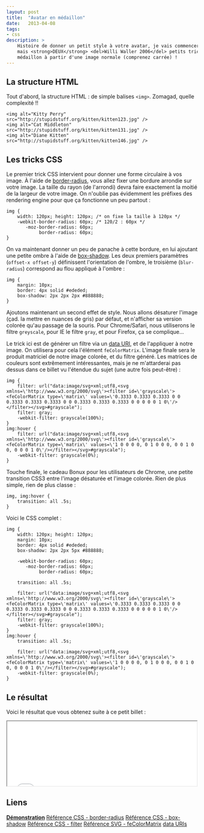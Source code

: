 ```yaml
---
layout: post
title:  "Avatar en médaillon"
date:   2013-04-08
tags:
- css
description: >
    Histoire de donner un petit style à votre avatar, je vais commencer avec pas un,
    mais <strong>DEUX</strong> <del>Willi Waller 2006</del> petits tricks CSS pour générer un
    médaillon à partir d'une image normale (comprenez carrée) !
---
```


## La structure HTML

Tout d'abord, la structure HTML : de simple balises `<img>`. Zomagad, quelle complexité !!

    <img alt="Kitty Perry" src="http://stupidstuff.org/kitten/kitten123.jpg" />
    <img alt="Cat Middleton" src="http://stupidstuff.org/kitten/kitten131.jpg" />
    <img alt="Diane Kitten" src="http://stupidstuff.org/kitten/kitten146.jpg" />

## Les tricks CSS

Le premier trick CSS intervient pour donner une forme circulaire à vos image. À l'aide de [border-radius](https://developer.mozilla.org/fr/docs/CSS/border-radius), vous allez fixer une bordure arrondie sur votre image. La taille du rayon (de l'arrondi) devra faire exactement la moitié de la largeur de votre image. On n'oublie pas évidemment les préfixes des rendering engine pour que ça fonctionne un peu partout :

    img {
        width: 120px; height: 120px; /* on fixe la taille à 120px */
        -webkit-border-radius: 60px; /* 120/2 : 60px */
           -moz-border-radius: 60px;
                border-radius: 60px;
    }

On va maintenant donner un peu de panache à cette bordure, en lui ajoutant une petite ombre à l'aide de [box-shadow](https://developer.mozilla.org/fr/docs/CSS/box-shadow). Les deux premiers paramètres (`offset-x offset-y`) définissent l'orientation de l'ombre, le troisième (`blur-radius`) correspond au flou appliqué à l'ombre :

    img {
        margin: 10px;
        border: 4px solid #ededed;
        box-shadow: 2px 2px 2px #888888;
    }

Ajoutons maintenant un second effet de style. Nous allons désaturer l'image (çad. la mettre en nuances de gris) par défaut, et n'afficher sa version colorée qu'au passage de la souris. Pour Chrome/Safari, nous utiliserons le filtre `greyscale`, pour IE le filtre `gray`, et pour Firefox, ça se complique...

Le trick ici est de générer un filtre via un [data URI](https://developer.mozilla.org/en-US/docs/data_URIs), et de l'appliquer à notre image. On utilisera pour cela l'élément `feColorMatrix`. L'image finale sera le produit matriciel de notre image colorée, et du filtre généré. Les matrices de couleurs sont extrêmement intéressantes, mais je ne m'attarderai pas dessus dans ce billet vu l'étendue du sujet (une autre fois peut-être) :

    img {
        filter: url("data:image/svg+xml;utf8,<svg xmlns=\'http://www.w3.org/2000/svg\'><filter id=\'grayscale\'><feColorMatrix type=\'matrix\' values=\'0.3333 0.3333 0.3333 0 0 0.3333 0.3333 0.3333 0 0 0.3333 0.3333 0.3333 0 0 0 0 0 1 0\'/></filter></svg>#grayscale");
        filter: gray;
        -webkit-filter: grayscale(100%);
    }
    img:hover {
        filter: url("data:image/svg+xml;utf8,<svg xmlns=\'http://www.w3.org/2000/svg\'><filter id=\'grayscale\'><feColorMatrix type=\'matrix\' values=\'1 0 0 0 0, 0 1 0 0 0, 0 0 1 0 0, 0 0 0 1 0\'/></filter></svg>#grayscale");
        -webkit-filter: grayscale(0%);
    }

Touche finale, le cadeau Bonux pour les utilisateurs de Chrome, une petite transition CSS3 entre l'image désaturée et l'image colorée. Rien de plus simple, rien de plus classe :

    img, img:hover {
        transition: all .5s;
    }

Voici le CSS complet :

    img {
        width: 120px; height: 120px;
        margin: 10px;
        border: 4px solid #ededed;
        box-shadow: 2px 2px 5px #888888;

        -webkit-border-radius: 60px;
           -moz-border-radius: 60px;
                border-radius: 60px;

        transition: all .5s;

        filter: url("data:image/svg+xml;utf8,<svg xmlns=\'http://www.w3.org/2000/svg\'><filter id=\'grayscale\'><feColorMatrix type=\'matrix\' values=\'0.3333 0.3333 0.3333 0 0 0.3333 0.3333 0.3333 0 0 0.3333 0.3333 0.3333 0 0 0 0 0 1 0\'/></filter></svg>#grayscale");
        filter: gray;
        -webkit-filter: grayscale(100%);
    }
    img:hover {
        transition: all .5s;

        filter: url("data:image/svg+xml;utf8,<svg xmlns=\'http://www.w3.org/2000/svg\'><filter id=\'grayscale\'><feColorMatrix type=\'matrix\' values=\'1 0 0 0 0, 0 1 0 0 0, 0 0 1 0 0, 0 0 0 1 0\'/></filter></svg>#grayscale");
        -webkit-filter: grayscale(0%);
    }

## Le résultat

Voici le résultat que vous obtenez suite à ce petit billet :

<center><iframe src="{{ site.url }}/demos/demos/avatar-en-medaillon/index.html" width="500" height="170"></iframe></center>


## Liens
[**Démonstration**](http://blog.smarchal.com/demos/avatar-en-medaillon/index.html)
[Référence CSS - border-radius](https://developer.mozilla.org/fr/docs/CSS/border-radius)
[Référence CSS - box-shadow](https://developer.mozilla.org/fr/docs/CSS/box-shadow)
[Référence CSS - filter](https://developer.mozilla.org/fr/docs/CSS/filter)
[Référence SVG - feColorMatrix](https://developer.mozilla.org/en-US/docs/SVG/Element/feColorMatrix)
[data URIs](https://developer.mozilla.org/en-US/docs/data_URIs)